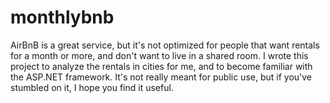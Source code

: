 # monthlybnb

AirBnB is a great service, but it's not optimized for people that want rentals for a month or more, and don't want to live in a shared room. I wrote this project to analyze the rentals in cities for me, and to become familiar with the ASP.NET framework. It's not really meant for public use, but if you've stumbled on it, I hope you find it useful.
